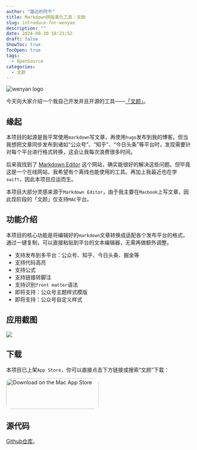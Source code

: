 ```yaml
---
author: "路边的阿不"
title: Markdown排版美化工具：文颜
slug: introduce-for-wenyan
description: ""
date: 2024-08-30 18:23:52
draft: false
ShowToc: true
TocOpen: true
tags:
  - OpenSource
categories:
  - 文颜
---
```


![wenyan logo](imgs/posts/2024-08-30-introduce-for-wenyan/wenyan.webp)

今天向大家介绍一个我自己开发并且开源的工具——[「文颜」](https://yuzhi.tech/wenyan)。

## 缘起

本项目的起源是我平常使用`markdown`写文章，再使用`hugo`发布到我的博客。但当我想把文章同步发布到诸如“公众号”、“知乎”、“今日头条”等平台时，发现需要针对每个平台进行格式转换，这会让我每次浪费很多时间。

后来我找到了 [Markdown Editor](https://markdown.com.cn/editor/) 这个网站，确实能很好的解决这些问题。但毕竟这是一个在线网站，我希望有个离线也能使用的工具。再加上我最近也在学`swift`，因此本项目应运而生。

本项目大部分灵感来源于`Markdown Editor`，由于我主要在`Macbook`上写文章，因此现阶段的「文颜」仅支持`MAC`平台。

## 功能介绍

本项目的核心功能是将编辑好的`markdown`文章转换成适配各个发布平台的格式，通过一键复制，可以直接粘贴到平台的文本编辑器，无需再做额外调整。

- 支持发布到多平台：公众号、知乎、今日头条、掘金等
- 支持代码高亮
- 支持公式
- 支持链接转脚注
- 支持识别`front matter`语法
- 即将支持：公众号主题样式模版
- 即将支持：公众号自定义样式

## 应用截图

![](imgs/posts/2024-08-30-introduce-for-wenyan/1.webp)

## 下载

本项目已上架`App Store`，你可以直接点击下方链接或搜索“文颜”下载：

<a href="https://apps.apple.com/cn/app/%E6%96%87%E9%A2%9C/id6670157335?mt=12&amp;itsct=apps_box_badge&amp;itscg=30200" style="display: inline-block; overflow: hidden; border-radius: 13px; width: 250px; height: 83px;"><img src="/imgs/posts/2024-08-30-introduce-for-wenyan/black.svg" alt="Download on the Mac App Store" style="border-radius: 13px; width: 250px; height: 83px;"></a>

## 源代码

[Github仓库](https://github.com/caol64/wenyan)。